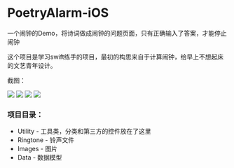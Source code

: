 # PoetryAlarm-iOS

一个闹钟的Demo，将诗词做成闹钟的问题页面，只有正确输入了答案，才能停止闹钟

这个项目是学习swift练手的项目，最初的构思来自于计算闹钟，给早上不想起床的文艺青年设计。

截图：

![](./首页.jpg) ![](./设置页.jpg) ![](./闹钟页.jpg) ![](./通知.jpg) 

### 项目目录：

* Utility - 工具类，分类和第三方的控件放在了这里
* Ringtone - 铃声文件
* Images - 图片
* Data - 数据模型

